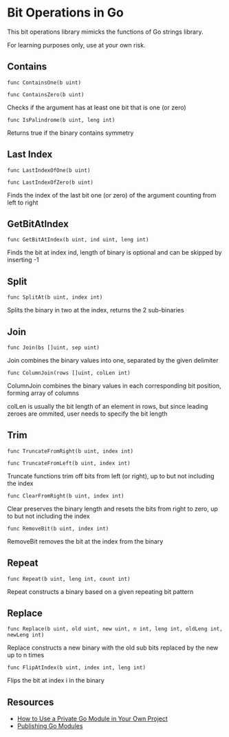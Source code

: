 # Bit Operations in Go

This bit operations library mimicks the functions of Go strings library.

For learning purposes only, use at your own risk.

## Contains

`func ContainsOne(b uint)`

`func ContainsZero(b uint)`

Checks if the argument has at least one bit that is one (or zero)

`func IsPalindrome(b uint, leng int)`

Returns true if the binary contains symmetry

## Last Index

`func LastIndexOfOne(b uint)`

`func LastIndexOfZero(b uint)`

Finds the index of the last bit one (or zero) of the argument counting from left to right

## GetBitAtIndex

`func GetBitAtIndex(b uint, ind uint, leng int)`

Finds the bit at index ind, length of binary is optional and can be skipped by inserting -1

## Split

`func SplitAt(b uint, index int)`

Splits the binary in two at the index, returns the 2 sub-binaries

## Join

`func Join(bs []uint, sep uint)`

Join combines the binary values into one, separated by the given delimiter

`func ColumnJoin(rows []uint, colLen int)`

ColumnJoin combines the binary values in each corresponding bit position, forming array of columns

colLen is usually the bit length of an element in rows, but since leading zeroes are ommited, user needs to specify the bit length

## Trim

`func TruncateFromRight(b uint, index int) `

`func TruncateFromLeft(b uint, index int)`

Truncate functions trim off bits from left (or right), up to but not including the index

`func ClearFromRight(b uint, index int) `

Clear preserves the binary length and resets the bits from right to zero, up to but not including the index

`func RemoveBit(b uint, index int)`

RemoveBit removes the bit at the index from the binary

## Repeat

`func Repeat(b uint, leng int, count int)`

Repeat constructs a binary based on a given repeating bit pattern

## Replace

`func Replace(b uint, old uint, new uint, n int, leng int, oldLeng int, newLeng int)`

Replace constructs a new binary with the old sub bits replaced by the new up to n times

`func FlipAtIndex(b uint, index int, leng int)`

Flips the bit at index i in the binary

## Resources

- [How to Use a Private Go Module in Your Own Project](https://www.digitalocean.com/community/tutorials/how-to-use-a-private-go-module-in-your-own-project)
- [Publishing Go Modules](https://go.dev/blog/publishing-go-modules)
